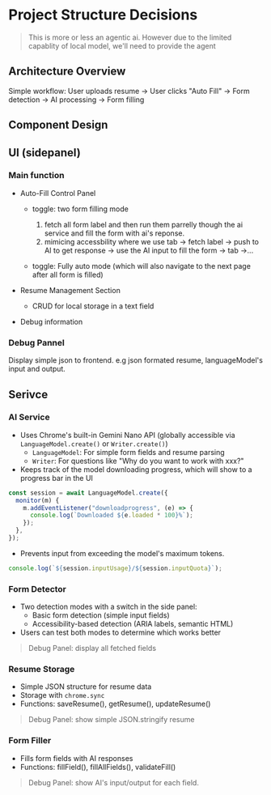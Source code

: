 # Project Structure Decisions

> This is more or less an agentic ai. However due to the limited capablity of local model, we'll need to provide the agent

## Architecture Overview

Simple workflow: User uploads resume → User clicks "Auto Fill" → Form detection → AI processing → Form filling

## Component Design

## UI (sidepanel)

### Main function

- Auto-Fill Control Panel

  - toggle: two form filling mode

    1. fetch all form label and then run them parrelly though the ai service and fill the form with ai's reponse.
    2. mimicing accessbility where we use tab -> fetch label -> push to AI to get response -> use the AI input to fill the form -> tab ->...

  - toggle: Fully auto mode (which will also navigate to the next page after all form is filled)

- Resume Management Section
  - CRUD for local storage in a text field
- Debug information

### Debug Pannel

Display simple json to frontend. e.g json formated resume, languageModel's input and output.

## Serivce

### AI Service

- Uses Chrome's built-in Gemini Nano API (globally accessible via `LanguageModel.create()` or `Writer.create()`)
  - `LanguageModel`: For simple form fields and resume parsing
  - `Writer`: For questions like "Why do you want to work with xxx?"
- Keeps track of the model downloading progress, which will show to a progress bar in the UI

```js
const session = await LanguageModel.create({
  monitor(m) {
    m.addEventListener("downloadprogress", (e) => {
      console.log(`Downloaded ${e.loaded * 100}%`);
    });
  },
});
```

- Prevents input from exceeding the model's maximum tokens.

```js
console.log(`${session.inputUsage}/${session.inputQuota}`);
```

### Form Detector

- Two detection modes with a switch in the side panel:
  - Basic form detection (simple input fields)
  - Accessibility-based detection (ARIA labels, semantic HTML)
- Users can test both modes to determine which works better

> Debug Panel: display all fetched fields

### Resume Storage

- Simple JSON structure for resume data
- Storage with `chrome.sync`
- Functions: saveResume(), getResume(), updateResume()

> Debug Panel: show simple JSON.stringify resume

### Form Filler

- Fills form fields with AI responses
- Functions: fillField(), fillAllFields(), validateFill()

> Debug Panel: show AI's input/output for each field.
